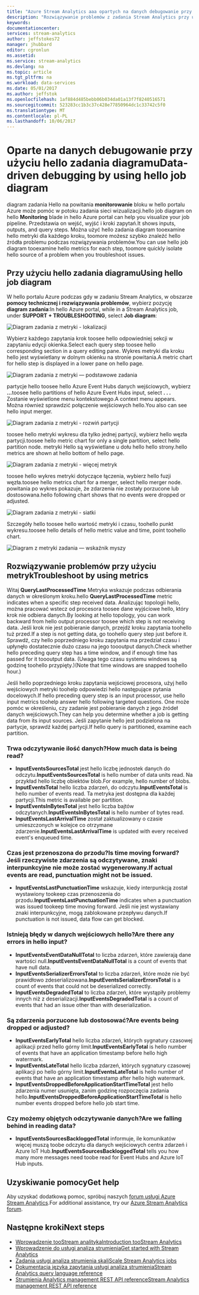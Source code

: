```yaml
---
title: "Azure Stream Analytics aaa opartych na danych debugowanie przy użyciu diagramu zadania hello | Dokumentacja firmy Microsoft"
description: "Rozwiązywanie problemów z zadania Stream Analytics przy użyciu diagramu zadania hello i metryki."
keywords: 
documentationcenter: 
services: stream-analytics
author: jeffstokes72
manager: jhubbard
editor: cgronlun
ms.assetid: 
ms.service: stream-analytics
ms.devlang: na
ms.topic: article
ms.tgt_pltfrm: na
ms.workload: data-services
ms.date: 05/01/2017
ms.author: jeffstok
ms.openlocfilehash: 1af884d485bebb06b034da01a13f7f8240516571
ms.sourcegitcommit: 523283cc1b3c37c428e77850964dc1c33742c5f0
ms.translationtype: MT
ms.contentlocale: pl-PL
ms.lasthandoff: 10/06/2017
---
```

# <a name="data-driven-debugging-by-using-hello-job-diagram"></a><span data-ttu-id="02e31-103">Oparte na danych debugowanie przy użyciu hello zadania diagramu</span><span class="sxs-lookup"><span data-stu-id="02e31-103">Data-driven debugging by using hello job diagram</span></span>

<span data-ttu-id="02e31-104">diagram zadania Hello na powitania **monitorowanie** bloku w hello portalu Azure może pomóc w potoku zadania sieci wizualizacji.</span><span class="sxs-lookup"><span data-stu-id="02e31-104">hello job diagram on hello **Monitoring** blade in hello Azure portal can help you visualize your job pipeline.</span></span> <span data-ttu-id="02e31-105">Przedstawia on wejść, wyjść i kroki zapytań.</span><span class="sxs-lookup"><span data-stu-id="02e31-105">It shows inputs, outputs, and query steps.</span></span> <span data-ttu-id="02e31-106">Można użyć hello zadania diagram tooexamine hello metryki dla każdego kroku, toomore możesz szybko znaleźć hello źródła problemu podczas rozwiązywania problemów.</span><span class="sxs-lookup"><span data-stu-id="02e31-106">You can use hello job diagram tooexamine hello metrics for each step, toomore quickly isolate hello source of a problem when you troubleshoot issues.</span></span>

## <a name="using-hello-job-diagram"></a><span data-ttu-id="02e31-107">Przy użyciu hello zadania diagramu</span><span class="sxs-lookup"><span data-stu-id="02e31-107">Using hello job diagram</span></span>

<span data-ttu-id="02e31-108">W hello portalu Azure podczas gdy w zadaniu Stream Analytics, w obszarze **pomocy technicznej i rozwiązywania problemów**, wybierz pozycję **diagram zadania**:</span><span class="sxs-lookup"><span data-stu-id="02e31-108">In hello Azure portal, while in a Stream Analytics job, under **SUPPORT + TROUBLESHOOTING**, select **Job diagram**:</span></span>

![Diagram zadania z metryki - lokalizacji](./media/stream-analytics-job-diagram-with-metrics/stream-analytics-job-diagram-with-metrics-portal-1.png)

<span data-ttu-id="02e31-110">Wybierz każdego zapytania krok toosee hello odpowiedniej sekcji w zapytaniu edycji okienka.</span><span class="sxs-lookup"><span data-stu-id="02e31-110">Select each query step toosee hello corresponding section in a query editing pane.</span></span> <span data-ttu-id="02e31-111">Wykres metryki dla kroku hello jest wyświetlany w dolnym okienku na stronie powitania.</span><span class="sxs-lookup"><span data-stu-id="02e31-111">A metric chart for hello step is displayed in a lower pane on hello page.</span></span>

![Diagram zadania z metryki — podstawowe zadania](./media/stream-analytics-job-diagram-with-metrics/stream-analytics-job-diagram-with-metrics-portal-2.png)

<span data-ttu-id="02e31-113">partycje hello toosee hello Azure Event Hubs danych wejściowych, wybierz **...**</span><span class="sxs-lookup"><span data-stu-id="02e31-113">toosee hello partitions of hello Azure Event Hubs input, select **. . .**</span></span> <span data-ttu-id="02e31-114">Zostanie wyświetlone menu kontekstowego.</span><span class="sxs-lookup"><span data-stu-id="02e31-114">A context menu appears.</span></span> <span data-ttu-id="02e31-115">Można również sprawdzić połączenie wejściowych hello.</span><span class="sxs-lookup"><span data-stu-id="02e31-115">You also can see hello input merger.</span></span>

![Diagram zadania z metryki - rozwiń partycji](./media/stream-analytics-job-diagram-with-metrics/stream-analytics-job-diagram-with-metrics-portal-3.png)

<span data-ttu-id="02e31-117">toosee hello metryki wykresu dla tylko jednej partycji, wybierz hello węzła partycji.</span><span class="sxs-lookup"><span data-stu-id="02e31-117">toosee hello metric chart for only a single partition, select hello partition node.</span></span> <span data-ttu-id="02e31-118">metryki Hello są wyświetlane u dołu hello hello strony.</span><span class="sxs-lookup"><span data-stu-id="02e31-118">hello metrics are shown at hello bottom of hello page.</span></span>

![Diagram zadania z metryki - więcej metryk](./media/stream-analytics-job-diagram-with-metrics/stream-analytics-job-diagram-with-metrics-portal-4.png)

<span data-ttu-id="02e31-120">toosee hello wykres metryki dotyczące łączenia, wybierz hello fuzji węzła.</span><span class="sxs-lookup"><span data-stu-id="02e31-120">toosee hello metrics chart for a merger, select hello merger node.</span></span> <span data-ttu-id="02e31-121">powitania po wykres pokazuje, że zdarzenia nie zostały porzucone lub dostosowana.</span><span class="sxs-lookup"><span data-stu-id="02e31-121">hello following chart shows that no events were dropped or adjusted.</span></span>

![Diagram zadania z metryki - siatki](./media/stream-analytics-job-diagram-with-metrics/stream-analytics-job-diagram-with-metrics-portal-5.png)

<span data-ttu-id="02e31-123">Szczegóły hello toosee hello wartość metryki i czasu, toohello punkt wykresu.</span><span class="sxs-lookup"><span data-stu-id="02e31-123">toosee hello details of hello metric value and time, point toohello chart.</span></span>

![Diagram z metryki zadania — wskaźnik myszy](./media/stream-analytics-job-diagram-with-metrics/stream-analytics-job-diagram-with-metrics-portal-6.png)

## <a name="troubleshoot-by-using-metrics"></a><span data-ttu-id="02e31-125">Rozwiązywanie problemów przy użyciu metryk</span><span class="sxs-lookup"><span data-stu-id="02e31-125">Troubleshoot by using metrics</span></span>

<span data-ttu-id="02e31-126">Witaj **QueryLastProcessedTime** Metryka wskazuje podczas odbierania danych w określonym kroku.</span><span class="sxs-lookup"><span data-stu-id="02e31-126">hello **QueryLastProcessedTime** metric indicates when a specific step received data.</span></span> <span data-ttu-id="02e31-127">Analizując topologii hello, można pracować wstecz od procesora toosee dane wyjściowe hello, który krok nie odbiera danych.</span><span class="sxs-lookup"><span data-stu-id="02e31-127">By looking at hello topology, you can work backward from hello output processor toosee which step is not receiving data.</span></span> <span data-ttu-id="02e31-128">Jeśli krok nie jest pobieranie danych, przejdź kroku zapytania toohello tuż przed.</span><span class="sxs-lookup"><span data-stu-id="02e31-128">If a step is not getting data, go toohello query step just before it.</span></span> <span data-ttu-id="02e31-129">Sprawdź, czy hello poprzedniego kroku zapytania ma przedział czasu i upłynęło dostatecznie dużo czasu na jego toooutput danych.</span><span class="sxs-lookup"><span data-stu-id="02e31-129">Check whether hello preceding query step has a time window, and if enough time has passed for it toooutput data.</span></span> <span data-ttu-id="02e31-130">(Uwaga tego czasu systemu windows są godzinę toohello przypięty.)</span><span class="sxs-lookup"><span data-stu-id="02e31-130">(Note that time windows are snapped toohello hour.)</span></span>
 
<span data-ttu-id="02e31-131">Jeśli hello poprzedniego kroku zapytania wejściowej procesora, użyj hello wejściowych metryki toohelp odpowiedzi hello następujące pytania docelowych.</span><span class="sxs-lookup"><span data-stu-id="02e31-131">If hello preceding query step is an input processor, use hello input metrics toohelp answer hello following targeted questions.</span></span> <span data-ttu-id="02e31-132">One może pomóc w określeniu, czy zadanie jest pobieranie danych z jego źródeł danych wejściowych.</span><span class="sxs-lookup"><span data-stu-id="02e31-132">They can help you determine whether a job is getting data from its input sources.</span></span> <span data-ttu-id="02e31-133">Jeśli zapytanie hello jest podzielona na partycje, sprawdź każdej partycji.</span><span class="sxs-lookup"><span data-stu-id="02e31-133">If hello query is partitioned, examine each partition.</span></span>
 
### <a name="how-much-data-is-being-read"></a><span data-ttu-id="02e31-134">Trwa odczytywanie ilość danych?</span><span class="sxs-lookup"><span data-stu-id="02e31-134">How much data is being read?</span></span>

*   <span data-ttu-id="02e31-135">**InputEventsSourcesTotal** jest hello liczbę jednostek danych do odczytu.</span><span class="sxs-lookup"><span data-stu-id="02e31-135">**InputEventsSourcesTotal** is hello number of data units read.</span></span> <span data-ttu-id="02e31-136">Na przykład hello liczbę obiektów blob.</span><span class="sxs-lookup"><span data-stu-id="02e31-136">For example, hello number of blobs.</span></span>
*   <span data-ttu-id="02e31-137">**InputEventsTotal** hello liczba zdarzeń, do odczytu.</span><span class="sxs-lookup"><span data-stu-id="02e31-137">**InputEventsTotal** is hello number of events read.</span></span> <span data-ttu-id="02e31-138">Ta metryka jest dostępna dla każdej partycji.</span><span class="sxs-lookup"><span data-stu-id="02e31-138">This metric is available per partition.</span></span>
*   <span data-ttu-id="02e31-139">**InputEventsInBytesTotal** jest hello liczba bajtów odczytanych.</span><span class="sxs-lookup"><span data-stu-id="02e31-139">**InputEventsInBytesTotal** is hello number of bytes read.</span></span>
*   <span data-ttu-id="02e31-140">**InputEventsLastArrivalTime** został zaktualizowany o czasie umieszczonych w kolejce co otrzymane zdarzenie.</span><span class="sxs-lookup"><span data-stu-id="02e31-140">**InputEventsLastArrivalTime** is updated with every received event's enqueued time.</span></span>
 
### <a name="is-time-moving-forward-if-actual-events-are-read-punctuation-might-not-be-issued"></a><span data-ttu-id="02e31-141">Czas jest przenoszona do przodu?</span><span class="sxs-lookup"><span data-stu-id="02e31-141">Is time moving forward?</span></span> <span data-ttu-id="02e31-142">Jeśli rzeczywiste zdarzenia są odczytywane, znaki interpunkcyjne nie może zostać wygenerowany.</span><span class="sxs-lookup"><span data-stu-id="02e31-142">If actual events are read, punctuation might not be issued.</span></span>

*   <span data-ttu-id="02e31-143">**InputEventsLastPunctuationTime** wskazuje, kiedy interpunkcją został wystawiony tookeep czas przenoszenia do przodu.</span><span class="sxs-lookup"><span data-stu-id="02e31-143">**InputEventsLastPunctuationTime** indicates when a punctuation was issued tookeep time moving forward.</span></span> <span data-ttu-id="02e31-144">Jeśli nie jest wystawiany znaki interpunkcyjne, mogą zablokowane przepływu danych.</span><span class="sxs-lookup"><span data-stu-id="02e31-144">If punctuation is not issued, data flow can get blocked.</span></span>
 
### <a name="are-there-any-errors-in-hello-input"></a><span data-ttu-id="02e31-145">Istnieją błędy w danych wejściowych hello?</span><span class="sxs-lookup"><span data-stu-id="02e31-145">Are there any errors in hello input?</span></span>

*   <span data-ttu-id="02e31-146">**InputEventsEventDataNullTotal** to liczba zdarzeń, które zawierają dane wartości null.</span><span class="sxs-lookup"><span data-stu-id="02e31-146">**InputEventsEventDataNullTotal** is a count of events that have null data.</span></span>
*   <span data-ttu-id="02e31-147">**InputEventsSerializerErrorsTotal** to liczba zdarzeń, które może nie być prawidłowo zdeserializowana.</span><span class="sxs-lookup"><span data-stu-id="02e31-147">**InputEventsSerializerErrorsTotal** is a count of events that could not be deserialized correctly.</span></span>
*   <span data-ttu-id="02e31-148">**InputEventsDegradedTotal** to liczba zdarzeń, które wystąpiły problemy innych niż z deserializacji.</span><span class="sxs-lookup"><span data-stu-id="02e31-148">**InputEventsDegradedTotal** is a count of events that had an issue other than with deserialization.</span></span>
 
### <a name="are-events-being-dropped-or-adjusted"></a><span data-ttu-id="02e31-149">Są zdarzenia porzucone lub dostosować?</span><span class="sxs-lookup"><span data-stu-id="02e31-149">Are events being dropped or adjusted?</span></span>

*   <span data-ttu-id="02e31-150">**InputEventsEarlyTotal** hello liczba zdarzeń, których sygnatury czasowej aplikacji przed hello górny limit.</span><span class="sxs-lookup"><span data-stu-id="02e31-150">**InputEventsEarlyTotal** is hello number of events that have an application timestamp before hello high watermark.</span></span>
*   <span data-ttu-id="02e31-151">**InputEventsLateTotal** hello liczba zdarzeń, których sygnatury czasowej aplikacji po hello górny limit.</span><span class="sxs-lookup"><span data-stu-id="02e31-151">**InputEventsLateTotal** is hello number of events that have an application timestamp after hello high watermark.</span></span>
*   <span data-ttu-id="02e31-152">**InputEventsDroppedBeforeApplicationStartTimeTotal** jest hello zdarzenia numer usunięta, zanim godzinę rozpoczęcia zadania hello.</span><span class="sxs-lookup"><span data-stu-id="02e31-152">**InputEventsDroppedBeforeApplicationStartTimeTotal** is hello number events dropped before hello job start time.</span></span>
 
### <a name="are-we-falling-behind-in-reading-data"></a><span data-ttu-id="02e31-153">Czy możemy objętych odczytywanie danych?</span><span class="sxs-lookup"><span data-stu-id="02e31-153">Are we falling behind in reading data?</span></span>

*   <span data-ttu-id="02e31-154">**InputEventsSourcesBackloggedTotal** informuje, ile komunikatów więcej muszą toobe odczytu dla danych wejściowych centra zdarzeń i Azure IoT Hub.</span><span class="sxs-lookup"><span data-stu-id="02e31-154">**InputEventsSourcesBackloggedTotal** tells you how many more messages need toobe read for Event Hubs and Azure IoT Hub inputs.</span></span>


## <a name="get-help"></a><span data-ttu-id="02e31-155">Uzyskiwanie pomocy</span><span class="sxs-lookup"><span data-stu-id="02e31-155">Get help</span></span>
<span data-ttu-id="02e31-156">Aby uzyskać dodatkową pomoc, spróbuj naszych [forum usługi Azure Stream Analytics](https://social.msdn.microsoft.com/Forums/en-US/home?forum=AzureStreamAnalytics).</span><span class="sxs-lookup"><span data-stu-id="02e31-156">For additional assistance, try our [Azure Stream Analytics forum](https://social.msdn.microsoft.com/Forums/en-US/home?forum=AzureStreamAnalytics).</span></span>

## <a name="next-steps"></a><span data-ttu-id="02e31-157">Następne kroki</span><span class="sxs-lookup"><span data-stu-id="02e31-157">Next steps</span></span>
* [<span data-ttu-id="02e31-158">Wprowadzenie tooStream analityka</span><span class="sxs-lookup"><span data-stu-id="02e31-158">Introduction tooStream Analytics</span></span>](stream-analytics-introduction.md)
* [<span data-ttu-id="02e31-159">Wprowadzenie do usługi analiza strumienia</span><span class="sxs-lookup"><span data-stu-id="02e31-159">Get started with Stream Analytics</span></span>](stream-analytics-real-time-fraud-detection.md)
* [<span data-ttu-id="02e31-160">Zadania usługi analiza strumienia skali</span><span class="sxs-lookup"><span data-stu-id="02e31-160">Scale Stream Analytics jobs</span></span>](stream-analytics-scale-jobs.md)
* [<span data-ttu-id="02e31-161">Dokumentacja języka zapytania usługi analiza strumienia</span><span class="sxs-lookup"><span data-stu-id="02e31-161">Stream Analytics query language reference</span></span>](https://msdn.microsoft.com/library/azure/dn834998.aspx)
* [<span data-ttu-id="02e31-162">Strumienia Analytics management REST API reference</span><span class="sxs-lookup"><span data-stu-id="02e31-162">Stream Analytics management REST API reference</span></span>](https://msdn.microsoft.com/library/azure/dn835031.aspx)
